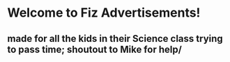 # Welcome to Fiz Advertisements!
## made for all the kids in their Science class trying to pass time; shoutout to Mike for help/
